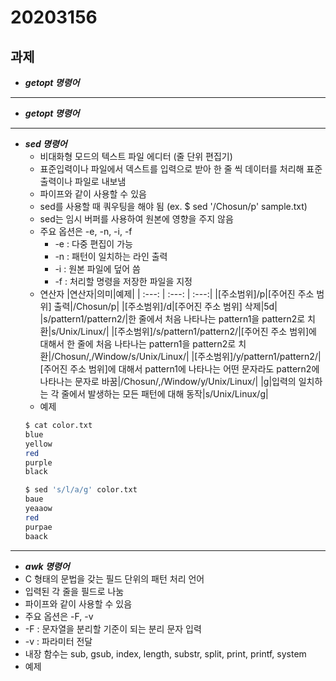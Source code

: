 # 20203156
과제
---
* ___getopt 명령어___
---
* ___getopt 명령어___
---
* ___sed 명령어___
  * 비대화형 모드의 텍스트 파일 에디터 (줄 단위 편집기)
  * 표준입력이나 파일에서 덱스트를 입력으로 받아 한 줄 씩 데이터를 처리해 표준출력이나 파일로 내보냄
  * 파이프와 같이 사용할 수 있음
  * sed를 사용할 때 쿼우팅을 해야 됨 (ex. $ sed '/Chosun/p' sample.txt)
  * sed는 임시 버퍼를 사용하여 원본에 영향을 주지 않음
  * 주요 옵션은 -e, -n, -i, -f
    * -e : 다중 편집이 가능
    * -n : 패턴이 일치하는 라인 출력
    * -i : 원본 파일에 덮어 씀 
    * -f : 처리할 명령을 저장한 파일을 지정
  * 연산자
    |연산자|의미|예제|
    | :---: | :---: | :---:|
    |[주소범위]/p|[주어진 주소 범위] 출력|/Chosun/p|
    |[주소범위]/d|[주어진 주소 범위] 삭제|5d|
    |s/pattern1/pattern2/|한 줄에서 처음 나타나는 pattern1을 pattern2로 치환|s/Unix/Linux/|
    |[주소범위]/s/pattern1/pattern2/|[주어진 주소 범위]에 대해서 한 줄에 처음 나타나는 pattern1을 pattern2로 치환|/Chosun/,/Window/s/Unix/Linux/|
    |[주소범위]/y/pattern1/pattern2/|[주어진 주소 범위]에 대해서 pattern1에 나타나는 어떤 문자라도 pattern2에 나타나는 문자로 바꿈|/Chosun/,/Window/y/Unix/Linux/|
    |g|입력의 일치하는 각 줄에서 발생하는 모든 패턴에 대해 동작|s/Unix/Linux/g|
  * 예제
   ```bash
   $ cat color.txt
   blue
   yellow
   red
   purple
   black
   
   $ sed 's/l/a/g' color.txt
   baue
   yeaaow
   red
   purpae
   baack
   
   ```
---
* ___awk 명령어___
 * C 형태의 문법을 갖는 필드 단위의 패턴 처리 언어
 * 입력된 각 줄을 필드로 나눔
 * 파이프와 같이 사용할 수 있음
 * 주요 옵션은 -F, -v
  * -F : 문자열을 분리할 기준이 되는 분리 문자 입력
  * -v : 파라미터 전달
 * 내장 함수는 sub, gsub, index, length, substr, split, print, printf, system
 * 예제
